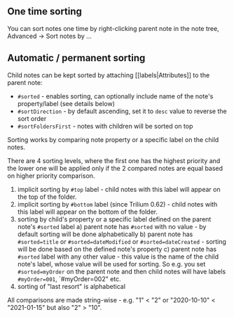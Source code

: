 ## One time sorting

You can sort notes one time by right-clicking parent note in the note tree, Advanced -> Sort notes by ...

## Automatic / permanent sorting

Child notes can be kept sorted by attaching [[labels|Attributes]] to the parent note:

* `#sorted` - enables sorting, can optionally include name of the note's property/label (see details below)
* `#sortDirection` - by default ascending, set it to `desc` value to reverse the sort order
* `#sortFoldersFirst` - notes with children will be sorted on top

Sorting works by comparing note property or a specific label on the child notes.

There are 4 sorting levels, where the first one has the highest priority and the lower one will be applied only if the 2 compared notes are equal based on higher priority comparison.

1. implicit sorting by `#top` label - child notes with this label will appear on the top of the folder.
2. implicit sorting by `#bottom` label (since Trilium 0.62) - child notes with this label will appear on the bottom of the folder.
3. sorting by child's property or a specific label defined on the parent note's `#sorted` label
  a) parent note has `#sorted` with no value - by default sorting will be done alphabetically
  b) parent note has `#sorted=title` or `#sorted=dateModified` or `#sorted=dateCreated` - sorting will be done based on the defined note's property
  c) parent note has `#sorted` label with any other value - this value is the name of the child note's label, whose value will be used for sorting. So e.g. you set `#sorted=myOrder` on the parent note and then child notes will have labels `#myOrder=001`, `#myOrder=002" etc.
4. sorting of "last resort" is alphabetical

All comparisons are made string-wise - e.g. "1" < "2" or "2020-10-10" < "2021-01-15" but also "2" > "10".